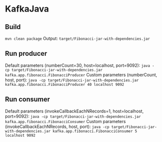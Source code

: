 # KafkaJava
## Build 
`mvn clean package`
Output: `target/Fibonacci-jar-with-dependencies.jar`

## Run producer
Default parameters (numberCount=30, host=localhost, port=9092):
`java -cp target/Fibonacci-jar-with-dependencies.jar kafka.app.fibonacci.FibonacciProducer`
Custom parameters (numberCount, host, port):
`java -cp target/Fibonacci-jar-with-dependencies.jar kafka.app.fibonacci.FibonacciProducer 40 localhost 9092`


## Run consumer
Default parameters (invokeCallbackEachNRecords=1, host=localhost, port=9092):
`java -cp target/Fibonacci-jar-with-dependencies.jar kafka.app.fibonacci.FibonacciConsumer`
Custom parameters (invokeCallbackEachNRecords, host, port):
`java -cp target/Fibonacci-jar-with-dependencies.jar kafka.app.fibonacci.FibonacciConsumer 5 localhost 9092`
